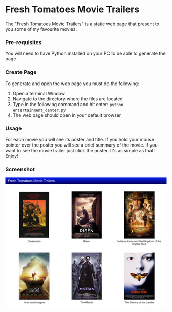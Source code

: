 # Fresh Tomatoes Movie Trailers
The "Fresh Tomatoes Movie Trailers" is a static web page that present to you some of my favourite movies.

### Pre-requisites
You will need to have Python installed on your PC to be able to generate the page
### Create Page
To generate and open the web page you must do the following:
1. Open a terminal Window
2. Navigate to the directory where the files are located
3. Type in the following command and hit enter:
   `python entertainment_center.py`
4. The web page should open in your default browser
### Usage
For each movie you will see its poster and title. If you hold your mouse pointer over the poster you will see a brief summary of the movie.
If you want to see the movie trailer just click the poster. It's as simple as that! Enjoy!
### Screenshot
![alt text](images/ftmt.png "Screenshot of the web page")